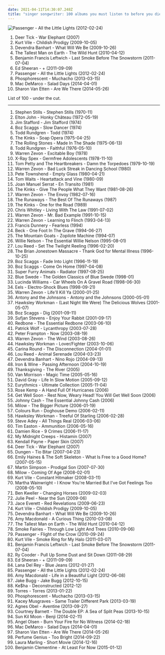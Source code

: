 ```yaml
---
date: 2021-04-11T14:30:07.248Z
title: "singer songwriter: 100 albums you must listen to before you die"
---
```

![Passenger - All the Little Lights (2012-02-24)](http://coverartarchive.org/release/00d751af-6c26-46e2-aa64-e48d9af4e0a1/2299991985-500.jpg "Passenger - All the Little Lights (2012-02-24)")
<ol class="albums">
<li data-cover="http://coverartarchive.org/release/b166514b-9038-4557-9897-f7762aa3a88a/3492500255-500.jpg" data-tags="indie, folk" role="button">Deer Tick - War Elephant (2007)</li>
<li data-cover="https://img.discogs.com/rqlDkWsIq0ZHk6TkEGNc8MldXxo=/fit-in/600x549/filters:strip_icc():format(jpeg):mode_rgb():quality(90)/discogs-images/R-8450189-1466516845-6583.jpeg.jpg" data-tags="indie, indie rock, lo-fi, singer songwriter, 00s, indie-folk, matador, matador records, bbc6" role="button">Kurt Vile - Childish Prodigy (2009-10-05)</li>
<li data-cover="http://coverartarchive.org/release/de40b4a2-15d6-401b-a3e8-59086b158949/3149192071-500.jpg" data-tags="folk" role="button">Devendra Banhart - What Will We Be (2009-10-26)</li>
<li data-cover="http://coverartarchive.org/release/da3b6651-add3-458f-8f43-0eb211afe9b1/26402641631-500.jpg" data-tags="folk" role="button">The Tallest Man on Earth - The Wild Hunt (2010-04-12)</li>
<li data-cover="http://coverartarchive.org/release/bab7b29e-cedf-4626-913f-e439e0c05ef9/14556222208-500.jpg" data-tags="folk" role="button">Benjamin Francis Leftwich - Last Smoke Before The Snowstorm (2011-07-04)</li>
<li data-cover="http://coverartarchive.org/release/94ad3a58-a1cc-46a3-acf4-9cb6c1d6f032/16111056293-500.jpg" data-tags="pop, british, acoustic, ed sheeran" role="button">Ed Sheeran - + (2011-09-09)</li>
<li data-cover="http://coverartarchive.org/release/00d751af-6c26-46e2-aa64-e48d9af4e0a1/2299991985-500.jpg" data-tags="singer songwriter, passenger, easy listening-d, folk, my gang 12" role="button">Passenger - All the Little Lights (2012-02-24)</li>
<li data-cover="http://coverartarchive.org/release/13995b09-6a31-44d6-9185-3f41a70273d3/3678416346-500.jpg" data-tags="americana, indie folk" role="button">Phosphorescent - Muchacho (2013-03-15)</li>
<li data-cover="http://coverartarchive.org/release/7e535de9-a3b3-423e-8edf-c200e8713c77/7135267762-500.jpg" data-tags="indie rock, jangle pop, indie" role="button">Mac DeMarco - Salad Days (2014-04-01)</li>
<li data-cover="http://coverartarchive.org/release/294ce5a9-a36b-4e41-982e-56f2f94bb581/20346832405-500.jpg" data-tags="folk, indie folk" role="button">Sharon Van Etten - Are We There (2014-05-26)</li>
</ol>
List of 100 - under the cut.
<!-- more -->

_________________

<ol class="albums">
<li data-cover="https://img.discogs.com/ZYhzOMhk5L_ipKYht3QrMtltl88=/fit-in/150x150/filters:strip_icc():format(jpeg):mode_rgb():quality(90)/discogs-images/R-1700123-1382999464-3578.jpeg.jpg" data-tags="folk rock, classic rock" role="button">
Stephen Stills - Stephen Stills (1970-11)
</li>
<li data-cover="http://coverartarchive.org/release/5a9a59d6-6490-4735-bd48-19d7fb38ff06/1239649144-500.jpg" data-tags="rock" role="button">
Elton John - Honky Château (1972-05-19)
</li>
<li data-cover="http://coverartarchive.org/release/13da0fa4-f6a2-42f5-abd0-83ff59abadb6/11447577334-500.jpg" data-tags="classic rock, rock, 70s, guitar, folk rock, male vocalist, singer songwriter, bilititas, objectum-sexualis, pottery wordz, nichopoulooza, os group" role="button">
Jim Stafford - Jim Stafford (1974)
</li>
<li data-cover="https://img.discogs.com/YsbfqGhG-z2cojJlJl5FA33OmwQ=/fit-in/320x316/filters:strip_icc():format(jpeg):mode_rgb():quality(90)/discogs-images/R-3793466-1344646886-5124.jpeg.jpg" data-tags="classic rock, rock, alternative rock, progressive rock, guitar, blues rock, singer songwriter, song noir, boz scaggs, marco, johnny bristol, hymalbums" role="button">
Boz Scaggs - Slow Dancer (1974)
</li>
<li data-cover="https://img.discogs.com/pwYkgjsZh6pen0l0vTbJbx-SGkI=/fit-in/299x296/filters:strip_icc():format(jpeg):mode_rgb():quality(90)/discogs-images/R-2067643-1334765613.jpeg.jpg" data-tags="singer songwriter" role="button">
Todd Rundgren - Todd (1974)
</li>
<li data-cover="https://img.discogs.com/ZkqBhbgY0jNz1NTx8p3vUDEtIOg=/fit-in/600x602/filters:strip_icc():format(jpeg):mode_rgb():quality(90)/discogs-images/R-8749376-1476118070-7272.jpeg.jpg" data-tags="rock, rock opera" role="button">
The Kinks - Soap Opera (1975-04-25)
</li>
<li data-cover="https://img.discogs.com/k-o5sSl2CWfkoKOySGdNMJSNf_E=/fit-in/600x859/filters:strip_icc():format(jpeg):mode_rgb():quality(90)/discogs-images/R-10670506-1503162033-3953.jpeg.jpg" data-tags="classic rock, 70s" role="button">
The Rolling Stones - Made In The Shade (1975-06-13)
</li>
<li data-cover="https://img.discogs.com/iU4lgW6x6rpKAS6bq5f0QOR6e4w=/fit-in/297x301/filters:strip_icc():format(jpeg):mode_rgb():quality(90)/discogs-images/R-1548702-1227617857.jpeg.jpg" data-tags="singer songwriter" role="button">
Todd Rundgren - Faithful (1976-05-10)
</li>
<li data-cover="http://coverartarchive.org/release/b66973ae-deb4-4bc6-a232-31a5837ec21d/3808493783-500.jpg" data-tags="classic rock, rock" role="button">
Warren Zevon - Excitable Boy (1978)
</li>
<li data-cover="http://coverartarchive.org/release/c1ceccb6-4485-404c-a0cc-6835bebea67f/6615312225-500.jpg" data-tags="punk, punk rock" role="button">
X-Ray Spex - Germfree Adolescents (1978-11-10)
</li>
<li data-cover="https://via.placeholder.com/450" data-tags="classic rock" role="button">
Tom Petty and The Heartbreakers - Damn the Torpedoes (1979-10-19)
</li>
<li data-cover="https://img.discogs.com/mu-47_U08MhdFNypDu80hKOIIVI=/fit-in/600x921/filters:strip_icc():format(jpeg):mode_rgb():quality(90)/discogs-images/R-9468810-1481115981-5573.jpeg.jpg" data-tags="1980s" role="button">
Warren Zevon - Bad Luck Streak in Dancing School (1980)
</li>
<li data-cover="http://coverartarchive.org/release/3f18237e-a18e-4aa5-857b-5a9bc3e4b648/7827739089-500.jpg" data-tags="rock" role="button">
Pete Townshend - Empty Glass (1980-04-21)
</li>
<li data-cover="http://coverartarchive.org/release/7db1d3b8-5a82-46a8-8273-3bb5111ff3e1/24422816505-500.jpg" data-tags="80s, rock" role="button">
Tom Waits - Heartattack and Vine (1980-09)
</li>
<li data-cover="https://img.discogs.com/riMnP0OAwhNCx3OnUFtEE8du61k=/fit-in/516x800/filters:strip_icc():format(jpeg):mode_rgb():quality(90)/discogs-images/R-6661793-1424107826-9113.jpeg.jpg" data-tags="spanish, singer songwriter, trova" role="button">
Joan Manuel Serrat - En Transito (1981)
</li>
<li data-cover="https://img.discogs.com/ar2FpFuxrsDk4kH93eICXvpHD9U=/fit-in/600x595/filters:strip_icc():format(jpeg):mode_rgb():quality(90)/discogs-images/R-387672-1350921441-6332.jpeg.jpg" data-tags="classic rock, rock" role="button">
The Kinks - Give The People What They Want (1981-08-26)
</li>
<li data-cover="https://img.discogs.com/1UPUm05OsyVP0kz_uYQyfugSx7M=/fit-in/391x389/filters:strip_icc():format(jpeg):mode_rgb():quality(90)/discogs-images/R-3374151-1328282011.jpeg.jpg" data-tags="rock" role="button">
Warren Zevon - The Envoy (1982-07-16)
</li>
<li data-cover="http://coverartarchive.org/release/f1c5bdd3-a422-4a57-a88a-52e9bf74c41f/17703285753-500.jpg" data-tags="rock, punk, hard rock, classic rock, metal, female vocalists" role="button">
The Runaways - The Best Of The Runaways (1987)
</li>
<li data-cover="https://img.discogs.com/Vj6vYDf0lPVlMdU17ph6FYsKESs=/fit-in/537x534/filters:strip_icc():format(jpeg):mode_rgb():quality(90)/discogs-images/R-1440669-1219905549.jpeg.jpg" data-tags="rock" role="button">
The Kinks - One for the Road (1989)
</li>
<li data-cover="http://coverartarchive.org/release/3cc2d0f7-1472-4ee1-ac82-e1297d0f5a4b/8493817597-500.jpg" data-tags="american" role="button">
Chris Whitley - Living With The Law (1991-07-02)
</li>
<li data-cover="https://img.discogs.com/qOxQRjWd-K6HKHx29BaS3onx4Lg=/fit-in/600x591/filters:strip_icc():format(jpeg):mode_rgb():quality(90)/discogs-images/R-8338250-1459648831-2685.jpeg.jpg" data-tags="rock, alternative rock, indie rock, progressive rock, guitar, 90s, folk rock, sardonic, blues rock, male vocalist, male vocalists, singer songwriter, 1990s, cynical, sarcastic, concert of the dead, rock fusion, song noir, eclectic rock, cynical/sarcastic, dead man radio, warren zevon gets his own tag, hard progressive rock, enjoy every sandwich" role="button">
Warren Zevon - Mr. Bad Example (1991-10-15)
</li>
<li data-cover="http://coverartarchive.org/release/8ccf559f-8f96-4106-b80a-739213bb0d15/13884686199-500.jpg" data-tags="classic rock, rock, alternative rock, progressive rock, guitar, singer songwriter, song noir, desert island discs, physical cds i actually own" role="button">
Warren Zevon - Learning to Flinch (1993-04-13)
</li>
<li data-cover="https://img.discogs.com/ztcGI_mFtjOQnTZRSdWh8ePS5Cc=/fit-in/600x586/filters:strip_icc():format(jpeg):mode_rgb():quality(90)/discogs-images/R-1254926-1540227517-9759.jpeg.jpg" data-tags="pop, rock, singer songwriter" role="button">
Francis Dunnery - Fearless (1994)
</li>
<li data-cover="https://img.discogs.com/YH1jSYY601Ma377_-lDh2UDCKzs=/fit-in/600x593/filters:strip_icc():format(jpeg):mode_rgb():quality(90)/discogs-images/R-8558232-1464017108-5824.jpeg.jpg" data-tags="lo-fi" role="button">
Beck - One Foot In The Grave (1994-06-27)
</li>
<li data-cover="http://coverartarchive.org/release/07133990-91fd-4352-bf3c-0ed20b3dfcca/5642257386-500.jpg" data-tags="folk, acoustic, lo-fi, folk rock" role="button">
The Mountain Goats - Zopilote Machine (1994-07)
</li>
<li data-cover="https://img.discogs.com/MLQnd8XMK--cptY4SsLN_4nch4o=/fit-in/600x600/filters:strip_icc():format(jpeg):mode_rgb():quality(90)/discogs-images/R-15947338-1600715074-5097.jpeg.jpg" data-tags="country" role="button">
Willie Nelson - The Essential Willie Nelson (1995-08-01)
</li>
<li data-cover="http://coverartarchive.org/release/94d5c090-1299-4434-9d4a-4b4460f931d2/21078020121-500.jpg" data-tags="rock, 90s" role="button">
Lou Reed - Set The Twilight Reeling (1996-02-20)
</li>
<li data-cover="http://coverartarchive.org/release/8c49701e-b108-4f33-88a7-96d33c64dc3c/19368548317-500.jpg" data-tags="folk" role="button">
The Brian Jonestown Massacre - Thank God for Mental Illness (1996-10-25)
</li>
<li data-cover="http://coverartarchive.org/release/bf2c2471-b584-46a1-a04f-e73592bbbb04/5232466594-500.jpg" data-tags="mellow, boz scaggs" role="button">
Boz Scaggs - Fade Into Light (1996-11-19)
</li>
<li data-cover="http://coverartarchive.org/release/0c5ce790-0430-4d8e-bf98-27fb7d0c3452/5933239186-500.jpg" data-tags="classic rock, rock, alternative rock, progressive rock, blues-rock, blues, guitar, blues rock, singer songwriter, song noir, boz scaggs" role="button">
Boz Scaggs - Come On Home (1997-04-08)
</li>
<li data-cover="https://img.discogs.com/jLrf7hv7ye_ZALB1UEyRSCeezVE=/fit-in/600x588/filters:strip_icc():format(jpeg):mode_rgb():quality(90)/discogs-images/R-676205-1146469269.jpeg.jpg" data-tags="90s" role="button">
Super Furry Animals - Radiator (1997-08-25)
</li>
<li data-cover="https://img.discogs.com/mifGqo1kQ4cCmWQRifPqedoGpc0=/fit-in/600x450/filters:strip_icc():format(jpeg):mode_rgb():quality(90)/discogs-images/R-14620067-1578320532-7937.jpeg.jpg" data-tags="soundtrack, classic rock, oldies" role="button">
Blue Swede - The Golden Classics of Blue Swede (1998-01)
</li>
<li data-cover="http://coverartarchive.org/release/36876f89-c7fb-4b08-87ac-8f4f82bfd02e/6139546167-500.jpg" data-tags="alt-country" role="button">
Lucinda Williams - Car Wheels On A Gravel Road (1998-06-30)
</li>
<li data-cover="http://coverartarchive.org/release/18274d01-86aa-4f26-ab80-5526bd285d9b/5129179403-500.jpg" data-tags="90s, indie rock" role="button">
Eels - Electro-Shock Blues (1998-09-21)
</li>
<li data-cover="http://coverartarchive.org/release/dd7859da-63b8-46d0-b811-e05e11a2c1c2/24875604394-500.jpg" data-tags="rock, 2000s" role="button">
Warren Zevon - Life'll Kill Ya (2000-01-25)
</li>
<li data-cover="https://img.discogs.com/jfZn4knjvcFv-_U0n649Rn6Xb8k=/fit-in/294x300/filters:strip_icc():format(jpeg):mode_rgb():quality(90)/discogs-images/R-9533581-1482236077-1712.png.jpg" data-tags="chamber pop, piano" role="button">
Antony and the Johnsons - Antony and the Johnsons (2000-05-01)
</li>
<li data-cover="https://via.placeholder.com/450" data-tags="rock" role="button">
Hawksley Workman - (Last Night We Were) The Delicious Wolves (2001-05-07)
</li>
<li data-cover="http://coverartarchive.org/release/d6b18095-95df-4cb5-8ae5-5871b4ac32bb/18538663971-500.jpg" data-tags="boz scaggs" role="button">
Boz Scaggs - Dig (2001-09-11)
</li>
<li data-cover="http://coverartarchive.org/release/dab7d7c9-2830-4acc-9534-72dbf1f022eb/2655230441-500.jpg" data-tags="electronic" role="button">
Sufjan Stevens - Enjoy Your Rabbit (2001-09-17)
</li>
<li data-cover="https://img.discogs.com/diGbGZYc8Jx8H8Mn74hewU1L3Wk=/fit-in/600x603/filters:strip_icc():format(jpeg):mode_rgb():quality(90)/discogs-images/R-14061549-1567093969-7229.jpeg.jpg" data-tags="disco, classic rock, pop, rock, 70s, soft rock, guitar, folk rock, male vocalist, singer songwriter, bilititas, objectum-sexualis, nichopoulooza, come and get your love, redbone - the essential redbone, album redbone, come and get your" role="button">
Redbone - The Essential Redbone (2003-06-10)
</li>
<li data-cover="https://img.discogs.com/bY10RFNvAACh8D1BqP5ApgOQiho=/fit-in/600x600/filters:strip_icc():format(jpeg):mode_rgb():quality(90)/discogs-images/R-2232010-1518455778-2565.jpeg.jpg" data-tags="electronic, indie" role="button">
Patrick Wolf - Lycanthropy (2003-07-28)
</li>
<li data-cover="http://coverartarchive.org/release/265da9ab-a9b1-4362-af6f-24cc0770539f/10954310724-500.jpg" data-tags="rock" role="button">
Peter Frampton - Now (2003-08-19)
</li>
<li data-cover="http://coverartarchive.org/release/e318e125-53a5-42ec-987b-3b05aa46b325/14141866528-500.jpg" data-tags="rock" role="button">
Warren Zevon - The Wind (2003-08-26)
</li>
<li data-cover="http://coverartarchive.org/release/62010681-0670-4261-9149-d2d86a83d28b/15850637628-500.jpg" data-tags="alternative rock" role="button">
Hawksley Workman - Lover/Fighter (2003-10-06)
</li>
<li data-cover="http://coverartarchive.org/release/bf2f95e0-9915-4346-8c9c-2a386784ce1b/10349051636-500.jpg" data-tags="indie rock, singer songwriter" role="button">
Carina Round - The Disconnection (2004-01-01)
</li>
<li data-cover="http://coverartarchive.org/release/e91d0c85-9f43-4d52-8e3d-0dda25eea639/15458549203-500.jpg" data-tags="lou reed" role="button">
Lou Reed - Animal Serenade (2004-03-23)
</li>
<li data-cover="https://img.discogs.com/b3P58aPcy_SECaLP_nErxQWe9UY=/fit-in/600x597/filters:strip_icc():format(jpeg):mode_rgb():quality(90)/discogs-images/R-472485-1463656817-9711.jpeg.jpg" data-tags="folk" role="button">
Devendra Banhart - Nino Rojo (2004-09-13)
</li>
<li data-cover="http://coverartarchive.org/release/82bd8062-e6b9-44e5-b08b-516be671e08d/14470617898-500.jpg" data-tags="indie" role="button">
Iron & Wine - Passing Afternoon (2004-10-19)
</li>
<li data-cover="https://img.discogs.com/gfyUGydq6J_dW_h-5jff2a_ysc0=/fit-in/450x452/filters:strip_icc():format(jpeg):mode_rgb():quality(90)/discogs-images/R-775671-1157562082.jpeg.jpg" data-tags="raw, singer songwriter, diy wonders, folk albums i have loved" role="button">
Thanksgiving - The River (2005)
</li>
<li data-cover="http://coverartarchive.org/release/15f339f3-0266-4e1e-8a6c-098c666b5bcc/5134976327-500.jpg" data-tags="rock, jazz vocal, folk" role="button">
Van Morrison - Magic Time (2005-05-16)
</li>
<li data-cover="https://img.discogs.com/P1fmJUS3_iPX633fdsjM8ipXJao=/fit-in/600x593/filters:strip_icc():format(jpeg):mode_rgb():quality(90)/discogs-images/R-614711-1431628762-6028.jpeg.jpg" data-tags="david gray" role="button">
David Gray - Life In Slow Motion (2005-09-12)
</li>
<li data-cover="http://coverartarchive.org/release/e2b358e9-7008-31b2-9983-06ddf5714a24/5901913185-500.jpg" data-tags="new wave" role="button">
Eurythmics - Ultimate Collection (2005-11-04)
</li>
<li data-cover="http://coverartarchive.org/release/085be9f9-3f12-417c-94fc-5e54df599cd2/6848970403-500.jpg" data-tags="singer songwriter" role="button">
Rose Kemp - A Hand Full Of Hurricanes (2006)
</li>
<li data-cover="https://img.discogs.com/gwOosbBAT7GcnMthcUfmi7Levik=/fit-in/600x556/filters:strip_icc():format(jpeg):mode_rgb():quality(90)/discogs-images/R-1210906-1593454279-6325.jpeg.jpg" data-tags="indie" role="button">
Get Well Soon - Rest Now, Weary Head! You Will Get Well Soon (2006)
</li>
<li data-cover="https://img.discogs.com/FtULkQ6b0y6k9auEFqnrvhMRWsw=/fit-in/600x601/filters:strip_icc():format(jpeg):mode_rgb():quality(90)/discogs-images/R-9814785-1587467828-8604.jpeg.jpg" data-tags="country" role="button">
Johnny Cash - The Essential Johnny Cash (2006)
</li>
<li data-cover="http://coverartarchive.org/release/2129d4db-2711-40df-816c-e66efefefd6b/12321636891-500.jpg" data-tags="singer-songwriter, milow" role="button">
Milow - The Bigger Picture (2006-01-19)
</li>
<li data-cover="https://img.discogs.com/8d8f8f69c0b35de09d8b8b063a3d2cd54dd9e234/images/spacer.gif" data-tags="indie rock, rock, british, alternative rock, brit pop, indie, alternative, britpop, manchester, english, pop rock, unsigned, brit-pop, uk indie, british indie, manchester music" role="button">
Colours Run - Doghouse Demo (2006-02-11)
</li>
<li data-cover="https://img.discogs.com/UWSP4g7ZoDRv8oHrao9IirRXews=/fit-in/335x300/filters:strip_icc():format(jpeg):mode_rgb():quality(90)/discogs-images/R-1159429-1197015364.jpeg.jpg" data-tags="rock, canadian, mellow" role="button">
Hawksley Workman - Treeful Of Starling (2006-02-28)
</li>
<li data-cover="https://img.discogs.com/tQoiUgJp5KwaIh6fd5rkoAgCXWE=/fit-in/350x350/filters:strip_icc():format(jpeg):mode_rgb():quality(90)/discogs-images/R-2648126-1294863309.jpeg.jpg" data-tags="indie, vocal, alternative, folk, sad, singer-songwriter, americana, vocals, alt-country, roots, singer songwriter, will oldham, bob dylan, songs, talk talk, album, man, wistful, mournful, smog, timeless, mark hollis, altcountry, progresive, find out more, my own discovery mode, bonnie prince billy, nine horses, bonnie price billy, blue nile, i see adarkness, shelter from the storm" role="button">
Steve Adey - All Things Real (2006-03-06)
</li>
<li data-cover="http://coverartarchive.org/release/c81d1401-0cdf-4fed-9978-def03b67e6ee/21213491147-500.jpg" data-tags="rock, alternative rock, progressive rock, guitar, singer songwriter, song noir, the devil and the deep blue sea, just another folk singer, the merch grrls" role="button">
Tim Easton - Ammunition (2006-05-16)
</li>
<li data-cover="https://via.placeholder.com/450" data-tags="acoustic" role="button">
Damien Rice - 9 Crimes (2006-11-17)
</li>
<li data-cover="https://img.discogs.com/Fsiv8p83LSD3lEOezzYa5OV9XIg=/fit-in/600x600/filters:strip_icc():format(jpeg):mode_rgb():quality(90)/discogs-images/R-932068-1174263225.jpeg.jpg" data-tags="rock, alternative rock, progressive rock, guitar, singer songwriter, song noir" role="button">
My Midnight Creeps - Histamin (2007)
</li>
<li data-cover="http://coverartarchive.org/release/101ea40b-2647-476f-96b9-711fdbbf610a/1262133327-500.jpg" data-tags="indie, christian, singer songwriter, singer/songwriter" role="button">
Kendall Payne - Paper Skin (2007)
</li>
<li data-cover="http://coverartarchive.org/release/b166514b-9038-4557-9897-f7762aa3a88a/3492500255-500.jpg" data-tags="indie, folk" role="button">
Deer Tick - War Elephant (2007)
</li>
<li data-cover="https://img.discogs.com/3SB_4bmVyzatQRfTaofu7V5tyrM=/fit-in/600x600/filters:strip_icc():format(jpeg):mode_rgb():quality(90)/discogs-images/R-958051-1457549664-7535.jpeg.jpg" data-tags="rock, psychedelic, psychedelia" role="button">
Dungen - Tio Bitar (2007-04-23)
</li>
<li data-cover="http://coverartarchive.org/release/ce581068-c886-3ca7-b273-c1ea553eb45d/3779573244-500.jpg" data-tags="indie" role="button">
Emily Haines & The Soft Skeleton - What Is Free to a Good Home? (2007-05-15)
</li>
<li data-cover="http://coverartarchive.org/release/afa1edbc-0ef2-4866-bac5-cd07741f1146/27110101287-500.jpg" data-tags="folk, guitar, martin simpson - prodigal son" role="button">
Martin Simpson - Prodigal Son (2007-07-30)
</li>
<li data-cover="https://img.discogs.com/UIkhOw5uXUhHu3T3_enAaw4-J68=/fit-in/600x600/filters:strip_icc():format(jpeg):mode_rgb():quality(90)/discogs-images/R-4515619-1367083131-2150.jpeg.jpg" data-tags="singer songwriter" role="button">
Milow - Coming Of Age (2008-02-01)
</li>
<li data-cover="http://coverartarchive.org/release/824311b1-51f1-408c-a0c2-74da59e15e57/15054738548-500.jpg" data-tags="lo-fi" role="button">
Kurt Vile - Constant Hitmaker (2008-03-11)
</li>
<li data-cover="http://coverartarchive.org/release/9ca35ad8-ad20-438a-b912-553e5bcd5fd7/18285337556-500.jpg" data-tags="female vocalists, folk" role="button">
Martha Wainwright - I Know You're Married But I've Got Feelings Too (2008-05-10)
</li>
<li data-cover="http://coverartarchive.org/release/a09646bb-fb30-4058-b5ec-507494bd9210/18755410308-500.jpg" data-tags="folk" role="button">
Ben Kweller - Changing Horses (2009-02-03)
</li>
<li data-cover="http://coverartarchive.org/release/24e566cf-17d6-4253-b4fd-9b60b483c14a/2903136468-500.jpg" data-tags="singer-songwriter, acoustic, folk rock, investigate, singer songwriter, 2009 releases, new artist, j peel" role="button">
Julie Peel - Near the Sun (2009-06)
</li>
<li data-cover="http://coverartarchive.org/release/35d8d5a1-b2c4-4a68-8325-3279c6c11f65/17653240314-500.jpg" data-tags="jace everett" role="button">
Jace Everett - Red Revelations (2009-06-23)
</li>
<li data-cover="https://img.discogs.com/rqlDkWsIq0ZHk6TkEGNc8MldXxo=/fit-in/600x549/filters:strip_icc():format(jpeg):mode_rgb():quality(90)/discogs-images/R-8450189-1466516845-6583.jpeg.jpg" data-tags="indie, indie rock, lo-fi, singer songwriter, 00s, indie-folk, matador, matador records, bbc6" role="button">
Kurt Vile - Childish Prodigy (2009-10-05)
</li>
<li data-cover="http://coverartarchive.org/release/de40b4a2-15d6-401b-a3e8-59086b158949/3149192071-500.jpg" data-tags="folk" role="button">
Devendra Banhart - What Will We Be (2009-10-26)
</li>
<li data-cover="http://coverartarchive.org/release/247b99d1-fad8-4720-a206-f967e94a8670/6252082859-500.jpg" data-tags="pop, indie, female vocalists" role="button">
Amy Macdonald - A Curious Thing (2010-03-08)
</li>
<li data-cover="http://coverartarchive.org/release/da3b6651-add3-458f-8f43-0eb211afe9b1/26402641631-500.jpg" data-tags="folk" role="button">
The Tallest Man on Earth - The Wild Hunt (2010-04-12)
</li>
<li data-cover="https://img.discogs.com/gpNfrhqERhf4QaB29DuRA_aTqYE=/fit-in/600x605/filters:strip_icc():format(jpeg):mode_rgb():quality(90)/discogs-images/R-2654360-1596027420-6179.jpeg.jpg" data-tags="indie, alternative, folk, americana, blues, london, england, alt-country, folk rock, singer songwriter, 6music, female vocal, jack white, chichester, head, v2, bbc6, third man records, richard hawley, cooperative music, v2 records, brian ferry, smoke fairies, time for a clearout, hotel room, jassica davies, katherine blamire, sawmills, strange moon rising" role="button">
Smoke Fairies - Through Low Light And Trees (2010-09-06)
</li>
<li data-cover="http://coverartarchive.org/release/6dddb06c-9763-488f-bb3d-c89a72bcedf8/6531947728-500.jpg" data-tags="folk, indie" role="button">
Passenger - Flight of the Crow (2010-09-24)
</li>
<li data-cover="http://coverartarchive.org/release/73cc7a91-cdc7-40b9-89cd-7d4dd68121e9/15809269319-500.jpg" data-tags="lo-fi, indie, folk rock, psychedelic folk" role="button">
Kurt Vile - Smoke Ring for My Halo (2011-03-07)
</li>
<li data-cover="http://coverartarchive.org/release/bab7b29e-cedf-4626-913f-e439e0c05ef9/14556222208-500.jpg" data-tags="folk" role="button">
Benjamin Francis Leftwich - Last Smoke Before The Snowstorm (2011-07-04)
</li>
<li data-cover="http://coverartarchive.org/release/63386f2e-a6b2-4b1e-ae72-944d6b916584/7861946013-500.jpg" data-tags="rock, folk, blues, singer songwriter, slide guitar blues" role="button">
Ry Cooder - Pull Up Some Dust and Sit Down (2011-08-29)
</li>
<li data-cover="http://coverartarchive.org/release/94ad3a58-a1cc-46a3-acf4-9cb6c1d6f032/16111056293-500.jpg" data-tags="pop, british, acoustic, ed sheeran" role="button">
Ed Sheeran - + (2011-09-09)
</li>
<li data-cover="http://coverartarchive.org/release/d5cb0587-f253-4eee-b7af-16a821b01ddc/10592364249-500.jpg" data-tags="pop, alternative, alternative pop" role="button">
Lana Del Rey - Blue Jeans (2012-01-27)
</li>
<li data-cover="http://coverartarchive.org/release/00d751af-6c26-46e2-aa64-e48d9af4e0a1/2299991985-500.jpg" data-tags="singer songwriter, passenger, easy listening-d, folk, my gang 12" role="button">
Passenger - All the Little Lights (2012-02-24)
</li>
<li data-cover="http://coverartarchive.org/release/413e5119-af1a-4095-b1bd-e85b9f1c24d2/18650180966-500.jpg" data-tags="indie rock, british, soft rock" role="button">
Amy Macdonald - Life in a Beautiful Light (2012-06-08)
</li>
<li data-cover="http://coverartarchive.org/release/89585afb-b491-4a3b-9150-fc9c1a7f38de/3936295706-500.jpg" data-tags="indie" role="button">
Jake Bugg - Jake Bugg (2012-10-15)
</li>
<li data-cover="http://coverartarchive.org/release/899777f1-9907-4116-bdd6-f610a9ec469c/9660731468-500.jpg" data-tags="ambient pop, better than the original" role="button">
Ke$ha - Deconstructed (2012-12)
</li>
<li data-cover="http://coverartarchive.org/release/3640479c-7dfa-46f2-b56a-160de2912ee9/3429010691-500.jpg" data-tags="indie" role="button">
Torres - Torres (2013-01-22)
</li>
<li data-cover="http://coverartarchive.org/release/13995b09-6a31-44d6-9185-3f41a70273d3/3678416346-500.jpg" data-tags="americana, indie folk" role="button">
Phosphorescent - Muchacho (2013-03-15)
</li>
<li data-cover="http://coverartarchive.org/release/024abf44-0f50-4369-bcd6-ea7017d40474/14533802813-500.jpg" data-tags="country" role="button">
Kacey Musgraves - Same Trailer Different Park (2013-03-19)
</li>
<li data-cover="http://coverartarchive.org/release/2d012e66-6759-485b-beb5-00532c46a386/8544215048-500.jpg" data-tags="folk, singer-songwriter, piano" role="button">
Agnes Obel - Aventine (2013-09-27)
</li>
<li data-cover="http://coverartarchive.org/release/bc10240b-ebb3-4174-a082-dedcc365d45d/6905764502-500.jpg" data-tags="indie, indie folk" role="button">
Courtney Barnett - The Double EP: A Sea of Split Peas (2013-10-15)
</li>
<li data-cover="http://coverartarchive.org/release/b5d5a923-0adc-47d4-847a-421cbe5823dc/6430174126-500.jpg" data-tags="singer-songwriter, folk" role="button">
Sun Kil Moon - Benji (2014-02-11)
</li>
<li data-cover="http://coverartarchive.org/release/68fbee4a-3c04-4afa-bbc6-65ee5208d1d3/8701944318-500.jpg" data-tags="psychedelic folk" role="button">
Angel Olsen - Burn Your Fire for No Witness (2014-02-18)
</li>
<li data-cover="http://coverartarchive.org/release/7e535de9-a3b3-423e-8edf-c200e8713c77/7135267762-500.jpg" data-tags="indie rock, jangle pop, indie" role="button">
Mac DeMarco - Salad Days (2014-04-01)
</li>
<li data-cover="http://coverartarchive.org/release/294ce5a9-a36b-4e41-982e-56f2f94bb581/20346832405-500.jpg" data-tags="folk, indie folk" role="button">
Sharon Van Etten - Are We There (2014-05-26)
</li>
<li data-cover="http://coverartarchive.org/release/b152df81-9311-4f9e-9eb6-659ade6a8c06/8512126596-500.jpg" data-tags="ambient, experimental, chamber pop, art pop" role="button">
Perfume Genius - Too Bright (2014-09-22)
</li>
<li data-cover="https://img.discogs.com/c6DhYpXmhHTJfK3snuz68GHowfo=/fit-in/600x593/filters:strip_icc():format(jpeg):mode_rgb():quality(90)/discogs-images/R-6787882-1426624069-4916.jpeg.jpg" data-tags="folk" role="button">
Laura Marling - Short Movie (2014-12-16)
</li>
<li data-cover="http://coverartarchive.org/release/9d72cb62-da0c-4706-a59f-7209ff571f6b/8989466671-500.jpg" data-tags="jazz, soul, piano" role="button">
Benjamin Clementine - At Least For Now (2015-01-12)
</li>
</ol>